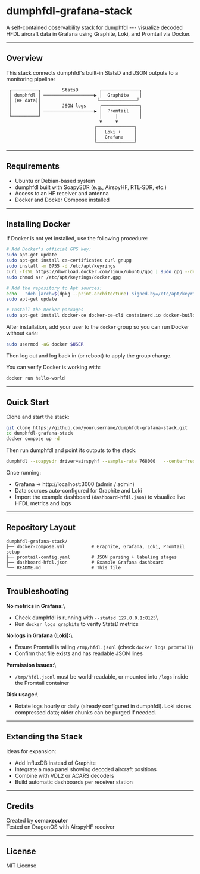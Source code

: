 # dumphfdl-grafana-stack

A self-contained observability stack for dumphfdl --- visualize decoded
HFDL aircraft data in Grafana using Graphite, Loki, and Promtail via
Docker.

------------------------------------------------------------------------

## Overview

This stack connects dumphfdl's built-in StatsD and JSON outputs to a
monitoring pipeline:

     ┌──────────┐        StatsD        ┌──────────────┐
     │ dumphfdl │ ───────────────────▶ │  Graphite    │
     │ (HF data)│                     └──────────────┘
     │          │        JSON logs     ┌──────────────┐
     │          │ ───────────────────▶ │  Promtail    │
     └──────────┘                      │     │        │
                                       ▼     ▼
                                     ┌──────────────┐
                                     │   Loki +     │
                                     │   Grafana    │
                                     └──────────────┘

------------------------------------------------------------------------

## Requirements

-   Ubuntu or Debian-based system
-   dumphfdl built with SoapySDR (e.g., AirspyHF, RTL-SDR, etc.)
-   Access to an HF receiver and antenna
-   Docker and Docker Compose installed

------------------------------------------------------------------------

## Installing Docker

If Docker is not yet installed, use the following procedure:

``` bash
# Add Docker's official GPG key:
sudo apt-get update
sudo apt-get install ca-certificates curl gnupg
sudo install -m 0755 -d /etc/apt/keyrings
curl -fsSL https://download.docker.com/linux/ubuntu/gpg | sudo gpg --dearmor -o /etc/apt/keyrings/docker.gpg
sudo chmod a+r /etc/apt/keyrings/docker.gpg

# Add the repository to Apt sources:
echo   "deb [arch=$(dpkg --print-architecture) signed-by=/etc/apt/keyrings/docker.gpg] https://download.docker.com/linux/ubuntu   $(. /etc/os-release && echo "$VERSION_CODENAME") stable" |   sudo tee /etc/apt/sources.list.d/docker.list > /dev/null
sudo apt-get update

# Install the Docker packages
sudo apt-get install docker-ce docker-ce-cli containerd.io docker-buildx-plugin docker-compose-plugin
```

After installation, add your user to the `docker` group so you can run
Docker without `sudo`:

``` bash
sudo usermod -aG docker $USER
```

Then log out and log back in (or reboot) to apply the group change.

You can verify Docker is working with:

``` bash
docker run hello-world
```

------------------------------------------------------------------------

## Quick Start

Clone and start the stack:

``` bash
git clone https://github.com/yourusername/dumphfdl-grafana-stack.git
cd dumphfdl-grafana-stack
docker compose up -d
```

Then run dumphfdl and point its outputs to the stack:

``` bash
dumphfdl --soapysdr driver=airspyhf --sample-rate 768000   --centerfreq 8891 8834 8885 8894 8912 8927 8939 8942 8948   --statsd 127.0.0.1:8125   --system-table /usr/src/dumphfdl/etc/systable.conf   --output decoded:json:file:path=/tmp/hfdl.jsonl,rotate=hourly
```

Once running:

-   Grafana → http://localhost:3000 (admin / admin)
-   Data sources auto-configured for Graphite and Loki
-   Import the example dashboard (`dashboard-hfdl.json`) to visualize
    live HFDL metrics and logs

------------------------------------------------------------------------

## Repository Layout

    dumphfdl-grafana-stack/
    ├── docker-compose.yml          # Graphite, Grafana, Loki, Promtail setup
    ├── promtail-config.yaml        # JSON parsing + labeling stages
    ├── dashboard-hfdl.json         # Example Grafana dashboard
    └── README.md                   # This file

------------------------------------------------------------------------

## Troubleshooting

**No metrics in Grafana:**\
- Check dumphfdl is running with `--statsd 127.0.0.1:8125`\
- Run `docker logs graphite` to verify StatsD metrics

**No logs in Grafana (Loki):**\
- Ensure Promtail is tailing `/tmp/hfdl.jsonl` (check
`docker logs promtail`)\
- Confirm that file exists and has readable JSON lines

**Permission issues:**\
- `/tmp/hfdl.jsonl` must be world-readable, or mounted into `/logs`
inside the Promtail container

**Disk usage:**\
- Rotate logs hourly or daily (already configured in dumphfdl). Loki
stores compressed data; older chunks can be purged if needed.

------------------------------------------------------------------------

## Extending the Stack

Ideas for expansion:

-   Add InfluxDB instead of Graphite
-   Integrate a map panel showing decoded aircraft positions
-   Combine with VDL2 or ACARS decoders
-   Build automatic dashboards per receiver station

------------------------------------------------------------------------

## Credits

Created by **cemaxecuter**\
Tested on DragonOS with AirspyHF receiver

------------------------------------------------------------------------

## License

MIT License

